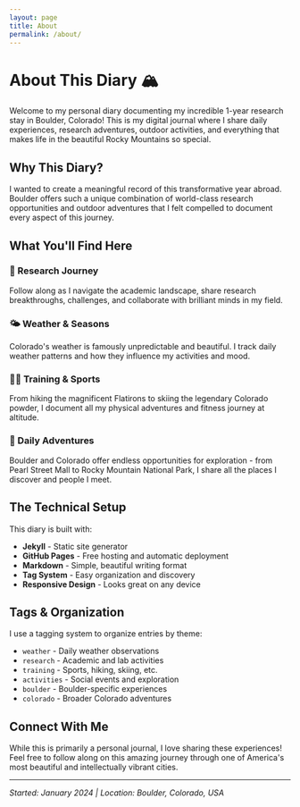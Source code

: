 ```yaml
---
layout: page
title: About
permalink: /about/
---
```


# About This Diary 🏔️

Welcome to my personal diary documenting my incredible 1-year research stay in Boulder, Colorado! This is my digital journal where I share daily experiences, research adventures, outdoor activities, and everything that makes life in the beautiful Rocky Mountains so special.

## Why This Diary?

I wanted to create a meaningful record of this transformative year abroad. Boulder offers such a unique combination of world-class research opportunities and outdoor adventures that I felt compelled to document every aspect of this journey.

## What You'll Find Here

### 🔬 Research Journey
Follow along as I navigate the academic landscape, share research breakthroughs, challenges, and collaborate with brilliant minds in my field.

### 🌤️ Weather & Seasons
Colorado's weather is famously unpredictable and beautiful. I track daily weather patterns and how they influence my activities and mood.

### 🏃‍♂️ Training & Sports
From hiking the magnificent Flatirons to skiing the legendary Colorado powder, I document all my physical adventures and fitness journey at altitude.

### 🎯 Daily Adventures
Boulder and Colorado offer endless opportunities for exploration - from Pearl Street Mall to Rocky Mountain National Park, I share all the places I discover and people I meet.

## The Technical Setup

This diary is built with:
- **Jekyll** - Static site generator
- **GitHub Pages** - Free hosting and automatic deployment
- **Markdown** - Simple, beautiful writing format
- **Tag System** - Easy organization and discovery
- **Responsive Design** - Looks great on any device

## Tags & Organization

I use a tagging system to organize entries by theme:
- `weather` - Daily weather observations
- `research` - Academic and lab activities
- `training` - Sports, hiking, skiing, etc.
- `activities` - Social events and exploration
- `boulder` - Boulder-specific experiences
- `colorado` - Broader Colorado adventures

## Connect With Me

While this is primarily a personal journal, I love sharing these experiences! Feel free to follow along on this amazing journey through one of America's most beautiful and intellectually vibrant cities.

---

*Started: January 2024 | Location: Boulder, Colorado, USA*
